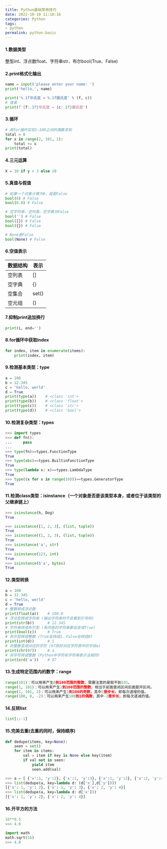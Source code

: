 ```yaml
---
title: Python基础常用技巧
date: 2022-10-10 11:18:16
categories: Python
tags:
- python
permalink: python-basic
---
```

#### 1.数据类型

整型int、浮点数float、字符串str、布尔bool(True、False)

#### 2.print格式化输出

```python
name = input('please enter your name: ')
print('hello,', name)

print('%.1f华氏度 = %.1f摄氏度' % (f, c))
# 或者
print(f'{f:.1f}华氏度 = {c:.1f}摄氏度')
```

<!--more-->

#### 3.循环

```python
# 用for循环实现1~100之间的偶数求和
total = 0
for x in range(2, 101, 2):
    total += x
print(total)
```

#### 4.三元运算

```python
X = 10 if y > 3 else 20
```

#### 5.真值与假值

```python
# 如果一个对象计算为0，就是False
bool(0) # False
bool(0.0) # False

# 空字符串、空列表、空字典为False
bool('') # False
bool([]) # False
bool({}) # False

# None是False
bool(None) # False
```

#### 6.空值表示


| 数据结构 | 表示  |
| -------- | ----- |
| 空列表   | []    |
| 空字典   | {}    |
| 空集合   | set() |
| 空元组   | ()    |

#### 7.抑制print追加换行

```python
print(i, end='')
```

#### 8.for循环中获取index

```python
for index, item in enumerate(items):
    print(index, item)
```

#### 9.检测基本类型：type

```python
a = 100
b = 12.345
c = 'hello, world'
d = True
print(type(a))    # <class 'int'>
print(type(b))    # <class 'float'>
print(type(c))    # <class 'str'>
print(type(d))    # <class 'bool'>
```

#### 10.检测复杂类型：types

```python
>>> import types
>>> def fn():
...     pass
...
>>> type(fn)==types.FunctionType
True
>>> type(abs)==types.BuiltinFunctionType
True
>>> type(lambda x: x)==types.LambdaType
True
>>> type((x for x in range(10)))==types.GeneratorType
True
```

#### 11.检测class类型：isinstance（一个对象是否是该类型本身，或者位于该类型的父继承链上）

```python
>>> isinstance(h, Dog)
True

>>> isinstance([1, 2, 3], (list, tuple))
True
>>> isinstance((1, 2, 3), (list, tuple))
True
>>> isinstance('a', str)
True
>>> isinstance(123, int)
True
>>> isinstance(b'a', bytes)
True
```

#### 12.类型转换

```python
a = 100
b = 12.345
c = 'hello, world'
d = True
# 整数转成浮点数
print(float(a))    # 100.0
# 浮点型转成字符串 (输出字符串时不会看到引号哟)
print(str(b))      # 12.345
# 字符串转成布尔型 (有内容的字符串都会变成True)
print(bool(c))     # True
# 布尔型转成整数 (True会转成1，False会转成0)
print(int(d))      # 1
# 将整数变成对应的字符 (97刚好对应字符表中的字母a)
print(chr(97))     # a
# 将字符转成整数 (Python中字符和字符串表示法相同)
print(ord('a'))    # 97
```

#### 13.生成特定范围内的数字：range

```python
range(101)：可以用来产生0到100范围的整数，需要注意的是取不到101。
range(1, 101)：可以用来产生1到100范围的整数，相当于前面是闭区间后面是开区间。
range(1, 101, 2)：可以用来产生1到100的奇数，其中2是步长，即每次递增的值。
range(100, 0, -2)：可以用来产生100到1的偶数，其中-2是步长，即每次递减的值。
```

#### 14.反转list

```python
list[::-1]
```

#### 15.完美去重(去重的同时，保持顺序)

```python
def dedupe(items, key=None):
    seen = set()
    for item in items:
        val = item if key is None else key(item)
        if val not in seen:
            yield item
            seen.add(val)

>>> a = [ {'x':1, 'y':2}, {'x':1, 'y':3}, {'x':1, 'y':2}, {'x':2, 'y':4}]
>>> list(dedupe(a, key=lambda d: (d['x'],d['y'])))
[{'x': 1, 'y': 2}, {'x': 1, 'y': 3}, {'x': 2, 'y': 4}]
>>> list(dedupe(a, key=lambda d: d['x']))
[{'x': 1, 'y': 2}, {'x': 2, 'y': 4}]
```

#### 16.开平方的方法

```python
16**0.5
>>> 4.0

import math
math.sqrt(16)
>>> 4.0
```
